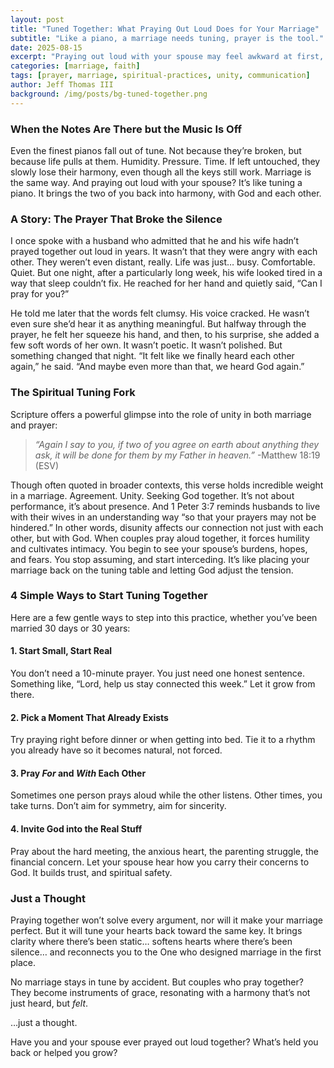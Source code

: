 ```yaml
---
layout: post
title: "Tuned Together: What Praying Out Loud Does for Your Marriage"
subtitle: "Like a piano, a marriage needs tuning, prayer is the tool."
date: 2025-08-15
excerpt: "Praying out loud with your spouse may feel awkward at first, but it's one of the most powerful ways to bring your hearts back into harmony, with God and each other."
categories: [marriage, faith]
tags: [prayer, marriage, spiritual-practices, unity, communication]
author: Jeff Thomas III
background: /img/posts/bg-tuned-together.png
---
```


### When the Notes Are There but the Music Is Off

Even the finest pianos fall out of tune. Not because they’re broken, but because life pulls at them. Humidity. Pressure. Time. If left untouched, they slowly lose their harmony, even though all the keys still work. Marriage is the same way. 
And praying out loud with your spouse? It’s like tuning a piano. It brings the two of you back into harmony, with God and each other.


### A Story: The Prayer That Broke the Silence

I once spoke with a husband who admitted that he and his wife hadn’t prayed together out loud in years. It wasn’t that they were angry with each other. They weren’t even distant, really. Life was just… busy. Comfortable. Quiet. But one night, after a particularly long week, his wife looked tired in a way that sleep couldn’t fix. He reached for her hand and quietly said, “Can I pray for you?”

He told me later that the words felt clumsy. His voice cracked. He wasn’t even sure she’d hear it as anything meaningful. But halfway through the prayer, he felt her squeeze his hand, and then, to his surprise, she added a few soft words of her own. It wasn’t poetic. It wasn’t polished. But something changed that night. “It felt like we finally heard each other again,” he said. “And maybe even more than that, we heard God again.”


### The Spiritual Tuning Fork

Scripture offers a powerful glimpse into the role of unity in both marriage and prayer:

> *“Again I say to you, if two of you agree on earth about anything they ask, it will be done for them by my Father in heaven.”*  -Matthew 18:19 (ESV)

Though often quoted in broader contexts, this verse holds incredible weight in a marriage. Agreement. Unity. Seeking God together. It’s not about performance, it’s about presence. And 1 Peter 3:7 reminds husbands to live with their wives in an understanding way “so that your prayers may not be hindered.” In other words, disunity affects our connection not just with each other, but with God. When couples pray aloud together, it forces humility and cultivates intimacy. You begin to see your spouse’s burdens, hopes, and fears. You stop assuming, and start interceding. It’s like placing your marriage back on the tuning table and letting God adjust the tension.


### 4 Simple Ways to Start Tuning Together

Here are a few gentle ways to step into this practice, whether you’ve been married 30 days or 30 years:

#### 1. **Start Small, Start Real**  
You don’t need a 10-minute prayer. You just need one honest sentence. Something like, “Lord, help us stay connected this week.” Let it grow from there.

#### 2. **Pick a Moment That Already Exists**  
Try praying right before dinner or when getting into bed. Tie it to a rhythm you already have so it becomes natural, not forced.

#### 3. **Pray *For* and *With* Each Other**  
Sometimes one person prays aloud while the other listens. Other times, you take turns. Don’t aim for symmetry, aim for sincerity.

#### 4. **Invite God into the Real Stuff**  
Pray about the hard meeting, the anxious heart, the parenting struggle, the financial concern. Let your spouse hear how you carry their concerns to God. It builds trust, and spiritual safety.


### Just a Thought

Praying together won’t solve every argument, nor will it make your marriage perfect. But it will tune your hearts back toward the same key. It brings clarity where there’s been static… softens hearts where there’s been silence… and reconnects you to the One who designed marriage in the first place.

No marriage stays in tune by accident. But couples who pray together? They become instruments of grace, resonating with a harmony that’s not just heard, but *felt*.

…just a thought.

Have you and your spouse ever prayed out loud together? What’s held you back or helped you grow?
<!--stackedit_data:
eyJoaXN0b3J5IjpbMTk1MzM5OTI1N119
-->